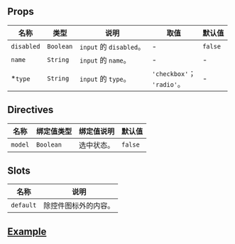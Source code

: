 ## Props

| 名称			| 类型		| 说明						| 取值							| 默认值		|
| ---			| ---		| ---						| ---							| ---		|
| `disabled`	| `Boolean`	| `input` 的 `disabled`。	| -								| `false`	|
| `name`		| `String`	| `input` 的 `name`。		| -								| -			|
| *`type`		| `String`	| `input` 的 `type`。		| `'checkbox'`；<br>`'radio'`。	| -			|

## Directives

| 名称		| 绑定值类型	| 绑定值说明	| 默认值		|
| ---		| ---		| ---		| ---		|
| `model`	| `Boolean`	| 选中状态。	| `false`	|

## Slots

| 名称		| 说明				|
| ---		| ---				|
| `default`	| 除控件图标外的内容。	|

## [Example](http://localhost/demo/check)